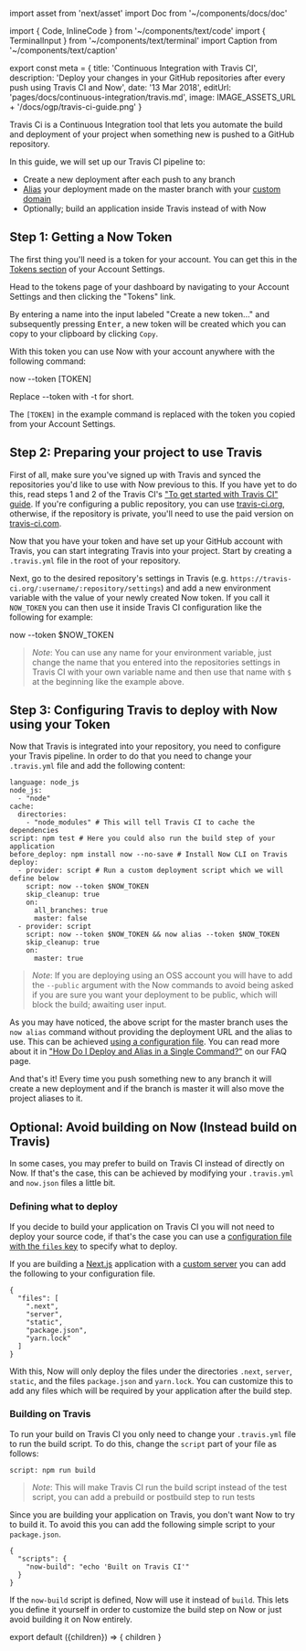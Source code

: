 import asset from 'next/asset'
import Doc from '~/components/docs/doc'

import { Code, InlineCode } from '~/components/text/code'
import { TerminalInput } from '~/components/text/terminal'
import Caption from '~/components/text/caption'

export const meta = {
  title: 'Continuous Integration with Travis CI',
  description: 'Deploy your changes in your GitHub repositories after every push using Travis CI and Now',
  date: '13 Mar 2018',
  editUrl: 'pages/docs/continuous-integration/travis.md',
  image: IMAGE_ASSETS_URL + '/docs/ogp/travis-ci-guide.png'
}

Travis Ci is a Continuous Integration tool that lets you automate the build and deployment of your project when something new is pushed to a GitHub repository.

In this guide, we will set up our Travis CI pipeline to:
- Create a new deployment after each push to any branch
- [Alias](/docs/features/aliases) your deployment made on the master branch with your [custom domain](/docs/getting-started/assign-a-domain-name)
- Optionally; build an application inside Travis instead of with Now

## Step 1: Getting a Now Token

The first thing you'll need is a token for your account. You can get this in the [Tokens section](/account/tokens) of your Account Settings.

Head to the tokens page of your dashboard by navigating to your Account Settings and then clicking the "Tokens" link.

By entering a name into the input labeled "Create a new token..." and subsequently pressing <kbd>Enter</kbd>, a new token will be created which you can copy to your clipboard by clicking `Copy`.

With this token you can use Now with your account anywhere with the following command:

<TerminalInput>now --token [TOKEN]</TerminalInput>

<Caption>Replace <InlineCode>--token</InlineCode> with <InlineCode>-t</InlineCode> for short.</Caption>

The `[TOKEN]` in the example command is replaced with the token you copied from your Account Settings.

## Step 2: Preparing your project to use Travis

First of all, make sure you've signed up with Travis and synced the repositories you'd like to use with Now previous to this. If you have yet to do this, read steps 1 and 2 of the Travis CI's ["To get started with Travis CI" guide](https://docs.travis-ci.com/user/getting-started). If you're configuring a public repository, you can use [travis-ci.org](https://travis-ci.org), otherwise, if the repository is private, you'll need to use the paid version on [travis-ci.com](https://travis-ci.com).

Now that you have your token and have set up your GitHub account with Travis, you can start integrating Travis into your project. Start by creating a `.travis.yml` file in the root of your repository.

Next, go to the desired repository's settings in Travis (e.g. `https://travis-ci.org/:username/:repository/settings`) and add a new environment variable with the value of your newly created Now token. If you call it `NOW_TOKEN` you can then use it inside Travis CI configuration like the following for example:

<TerminalInput>now --token $NOW_TOKEN</TerminalInput>

> *Note*: You can use any name for your environment variable, just change the name that you entered into the repositories settings in Travis CI with your own variable name and then use that name with `$` at the beginning like the example above.

## Step 3: Configuring Travis to deploy with Now using your Token

Now that Travis is integrated into your repository, you need to configure your Travis pipeline. In order to do that you need to change your `.travis.yml` file and add the following content:

```
language: node_js
node_js:
  - "node"
cache:
  directories:
    - "node_modules" # This will tell Travis CI to cache the dependencies
script: npm test # Here you could also run the build step of your application
before_deploy: npm install now --no-save # Install Now CLI on Travis
deploy:
  - provider: script # Run a custom deployment script which we will define below
    script: now --token $NOW_TOKEN
    skip_cleanup: true
    on:
      all_branches: true
      master: false
  - provider: script
    script: now --token $NOW_TOKEN && now alias --token $NOW_TOKEN
    skip_cleanup: true
    on:
      master: true
```

> *Note*: If you are deploying using an OSS account you will have to add the `--public` argument with the Now commands to avoid being asked if you are sure you want your deployment to be public, which will block the build; awaiting user input.

As you may have noticed, the above script for the master branch uses the `now alias` command without providing the deployment URL and the alias to use. This can be achieved [using a configuration file](/docs/features/configuration). You can read more about it in ["How Do I Deploy and Alias in a Single Command?"](/docs/other/faq#how-do-i-deploy-and-alias-in-a-single-command) on our FAQ page.

And that's it! Every time you push something new to any branch it will create a new deployment and if the branch is master it will also move the project aliases to it.

## Optional: Avoid building on Now (Instead build on Travis)

In some cases, you may prefer to build on Travis CI instead of directly on Now. If that's the case, this can be achieved by modifying your `.travis.yml` and `now.json` files a little bit.

### Defining what to deploy

If you decide to build your application on Travis CI you will not need to deploy your source code, if that's the case you can use a [configuration file with the `files` key](/docs/features/configuration#files-(array)) to specify what to deploy.

If you are building a [Next.js](https://github.com/zeit/next.js) application with a [custom server](https://github.com/zeit/next.js#custom-server-and-routing) you can add the following to your configuration file.

```
{
  "files": [
    ".next",
    "server",
    "static",
    "package.json",
    "yarn.lock"
  ]
}
```

With this, Now will only deploy the files under the directories `.next`, `server`, `static`, and the files `package.json` and `yarn.lock`. You can customize this to add any files which will be required by your application after the build step.

### Building on Travis

To run your build on Travis CI you only need to change your `.travis.yml` file to run the build script. To do this, change the `script` part of your file as follows:

```
script: npm run build
```

> *Note*: This will make Travis CI run the build script instead of the test script, you can add a prebuild or postbuild step to run tests

Since you are building your application on Travis, you don't want Now to try to build it. To avoid this you can add the following simple script to your `package.json`.

```
{
  "scripts": {
    "now-build": "echo 'Built on Travis CI'"
  }
}
```

If the `now-build` script is defined, Now will use it instead of `build`. This lets you define it yourself in order to customize the build step on Now or just avoid building it on Now entirely.

export default ({children}) => <Doc meta={meta}>{ children }</Doc>

